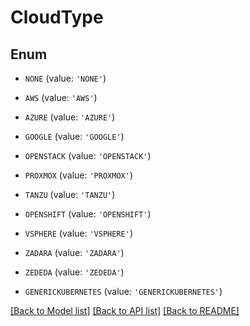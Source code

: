 # CloudType


## Enum

* `NONE` (value: `'NONE'`)

* `AWS` (value: `'AWS'`)

* `AZURE` (value: `'AZURE'`)

* `GOOGLE` (value: `'GOOGLE'`)

* `OPENSTACK` (value: `'OPENSTACK'`)

* `PROXMOX` (value: `'PROXMOX'`)

* `TANZU` (value: `'TANZU'`)

* `OPENSHIFT` (value: `'OPENSHIFT'`)

* `VSPHERE` (value: `'VSPHERE'`)

* `ZADARA` (value: `'ZADARA'`)

* `ZEDEDA` (value: `'ZEDEDA'`)

* `GENERICKUBERNETES` (value: `'GENERICKUBERNETES'`)

[[Back to Model list]](../README.md#documentation-for-models) [[Back to API list]](../README.md#documentation-for-api-endpoints) [[Back to README]](../README.md)



